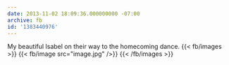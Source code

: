 ```yaml
---
date: 2013-11-02 18:09:36.000000000 -07:00
archive: fb
id: '1383440976'
---
```


My beautiful Isabel on their way to the homecoming dance.
{{< fb/images >}}
{{< fb/image src="image.jpg" />}}
{{< /fb/images >}}
